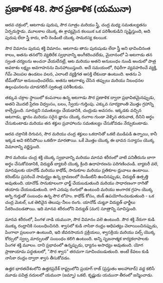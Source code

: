 # ప్రణాళిక 48. సౌర ప్రణాళిక (యమునా)

ఆరవ చక్రంలో, ఆటగాడు పురుష, సౌర సూత్రం మరియు స్త్రీ, చంద్ర మధ్య సమతుల్యతను ఏర్పరుస్తాడు. మూలకాల యొక్క ఈ శ్రావ్యమైన కలయిక ఒక పరిశీలకుడిని సృష్టిస్తుంది, అది పురుష లేదా స్త్రీ కాదు, కానీ రెండింటి యొక్క సామరస్య కలయిక.

సౌర విమానం పురుష శక్తి విమానం. ఆటగాడు తాను పురుషుడు లేదా స్త్రీ అని భావించినంత కాలం, అతను తనలోని వ్యతిరేక స్వభావాన్ని అంగీకరించలేడు, మైదానంలో ఏ ఆటగాడు తన స్వంత చర్యలను అంచనా వేయలేనట్లే, ఆట మరియు అతని అనుబంధం నుండి అందులో పాత్ర అవకాశం లక్ష్యం అవగాహనను మినహాయిస్తుంది. అదే సమయంలో, రిఫరీగా వ్యవహరించే వ్యక్తి, గేమ్ వెలుపల ఉండటం వలన, ఎలాంటి వ్యక్తిగత ఆసక్తి లేకుండా ఉంటుంది. అతను ఏ టీమ్‌తోనూ అనుబంధించలేదు. అతను ఆటగాళ్ళు చేసిన తప్పులు మరియు నిబంధనల ఉల్లంఘనలను చూడగలిగే స్వతంత్ర పరిశీలకుడు.

తక్కువ చక్రాల స్థాయిలో కంపనాలు ఉన్న ఆటగాడు సౌర ప్రణాళిక ద్వారా ప్రభావితమైనప్పుడు, అతని మొదటి ప్రేరణ విధ్వంసం, బలం, స్వీయ-గుర్తింపు. ఎక్కువ సూర్యకాంతి మొత్తం గ్రహాన్ని కాల్చేస్తుంది. సూర్యుని సమతుల్యం చేయడానికి, చంద్రుడు అవసరం. ఇక్కడకు వచ్చిన ఆటగాడు, జ్ఞానం మరియు సరైన జ్ఞానం యొక్క రంగాల గుండా వెళ్ళిన తరువాత, దీనిని అర్థం చేసుకుంటాడు మరియు తన శక్తుల ప్రవాహాలను సమతుల్యం చేసుకోవడం నేర్చుకుంటాడు.

ఆరవ చక్రానికి దిగువన, సౌర మరియు చంద్ర శక్తులు ఒకదానితో ఒకటి ముడిపడి ఉన్నాయి, కానీ ఇక్కడ అవి కలిసిపోయి ఒకటిగా మారతాయి. ఒకే మొత్తం యొక్క ఈ భావన సన్యాసం యొక్క విమానాన్ని వర్ణిస్తుంది.

సౌర మరియు చంద్ర శక్తి యొక్క స్వభావాన్ని మరియు మానవ శరీరంలో వాటి పనితీరును బాగా అర్థం చేసుకోవడానికి, విద్యుత్ బ్యాటరీ యొక్క క్రింది ఉదాహరణను పరిగణించండి. బ్యాటరీ వలె, మానవులకు యానోడ్ మరియు కాథోడ్, సానుకూల మరియు ప్రతికూల ధ్రువాలు ఉంటాయి. కరెంట్‌ను ప్రసరించే సామర్థ్యం ఉన్న ద్రావణంలో రెండింటినీ ఉంచినప్పుడు, విద్యుత్ ఉత్పత్తి అవుతుంది. యానోడ్ సానుకూలంగా ఛార్జ్ చేయబడుతుంది మరియు సాధారణంగా రాగితో తయారు చేయబడుతుంది. రాగి ఎరుపు రంగులో ఉంటుంది మరియు అంగారక గ్రహం యొక్క అగ్ని గుర్తుతో సంబంధం ఉన్న సౌర లోహం. కాథోడ్ కోసం, జింక్ ఉపయోగించబడుతుంది - ఒక చంద్ర మెటల్, ఒక తెలివైన తెలుపు-నీలం రంగు. యానోడ్ చుట్టూ విద్యుత్ ఛార్జీలు సేకరించబడతాయి. ఇది మానవ శరీరంలోని విద్యుత్ (మగ) సూత్రాన్ని సూచిస్తుంది.

మానవ శరీరంలో, పింగళ నాడి యమునా, సౌర విమానం వలె ఉంటుంది. సౌర శక్తి నేరుగా కుడి ముక్కు రంధ్రానికి సంబంధించినది. శ్వాసలో కుడి నాసికా రంధ్రం ఆధిపత్యం చెలాయించినప్పుడు, పింగాలా ప్రబలంగా ఉంటుంది, ఇది జీవరసాయన ప్రక్రియలు, శ్వాసక్రియ మరియు పల్స్ యొక్క కోర్సులో స్వల్ప మార్పులతో సంబంధం కలిగి ఉంటుంది. అన్ని సృజనాత్మక కార్యకలాపాలకు పింగళ శక్తి మూలం. దాని ప్రభావంలో ఉన్నప్పుడు, ధ్యానం అసాధ్యం అవుతుంది. యోగ ప్రాణాయామ పద్ధతులలో, "సౌర శ్వాస" తరచుగా సూచించబడుతుంది. అంటే కేవలం కుడి నాసికా రంధ్రం ద్వారా శ్వాస తీసుకోవడం.

ఉత్తర భారతదేశంలోని ఉత్తరప్రదేశ్ రాష్ట్రంలోని ప్రయాగ్ రాజ్ (ప్రస్తుతం అలహాబాద్) వద్ద కలిసే మూడు పవిత్ర నదులలో యమునా (జమ్నా) ఒకటి. కృష్ణుడు యమునా తీరంలో జన్మించాడు.
